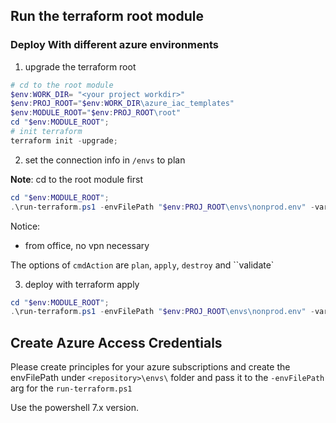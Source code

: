 ## Run the terraform root module 

### Deploy With different  azure environments

1. upgrade the terraform root
```powershell
# cd to the root module
$env:WORK_DIR= "<your project workdir>"
$env:PROJ_ROOT="$env:WORK_DIR\azure_iac_templates"
$env:MODULE_ROOT="$env:PROJ_ROOT\root"
cd "$env:MODULE_ROOT";
# init terraform
terraform init -upgrade;
```

2. set the connection info in `/envs` to plan

**Note**: cd to the root module first

```powershell
cd "$env:MODULE_ROOT";
.\run-terraform.ps1 -envFilePath "$env:PROJ_ROOT\envs\nonprod.env" -varFilePath "$env:PROJ_ROOT\root\nonprod.tfvars" -cmdAction "plan"
```
Notice:
* from office, no vpn necessary

The options of `cmdAction` are `plan`, `apply`, `destroy` and ``validate` 

3. deploy with terraform apply
```powershell
cd "$env:MODULE_ROOT";
.\run-terraform.ps1 -envFilePath "$env:PROJ_ROOT\envs\nonprod.env" -varFilePath "$env:PROJ_ROOT\root\nonprod.tfvars" -cmdAction "apply" 
```

## Create Azure Access Credentials
Please create principles for your azure subscriptions and create the envFilePath under `<repository>\envs\` folder and pass it to the `-envFilePath` arg for the `run-terraform.ps1`

Use the powershell 7.x version.

